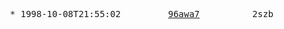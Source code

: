 <pre>
  * 1998-10-08T21:55:02&#x0009;&#x0009;<a href="../../../../../../bytime/6-b/9/6/a/w/a/7/org/w3/1998/10/WD-rdf-syntax-19981008">96awa7</a>&#x0009;&#x0009;2szb
</pre>
